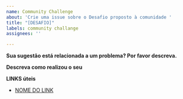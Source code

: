 ```yaml
---
name: Community Challenge
about: 'Crie uma issue sobre o Desafio proposto à comunidade '
title: "[DESAFIO]"
labels: community challange
assignees: ''

---
```


**Sua sugestão está relacionada a um problema? Por favor descreva.**

**Descreva como realizou o seu**

**LINKS úteis**
- [NOME DO LINK](URL)
